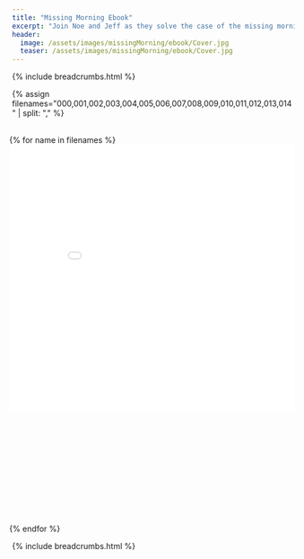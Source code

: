```yaml
---
title: "Missing Morning Ebook"
excerpt: "Join Noe and Jeff as they solve the case of the missing morning. Narrated and illustrated by Jasmine." 
header:
  image: /assets/images/missingMorning/ebook/Cover.jpg
  teaser: /assets/images/missingMorning/ebook/Cover.jpg
---
```


{% include breadcrumbs.html %}

<style>
  .image-gallery {overflow: auto; margin-left: -1%!important;}
  .image-gallery a {float: left; display: block; margin: 0 0 1% 1%; width: 24%; text-align: center; text-decoration: none!important;}
  .image-gallery a span {display: block; text-overflow: ellipsis; overflow: hidden; white-space: nowrap; padding: 5px 5px;}
  .image-gallery iframe {
                 width:900px; height:675px;
                 border: 0;
                 -moz-transform: scale(0.70);
                 -moz-transform-origin: 0 0;
                 -o-transform: scale(0.70);
                 -o-transform-origin: 0 0;
                 -webkit-transform: scale(0.70);
                 -webkit-transform-origin: 0 0;
                 }
</style>

{% assign filenames="000,001,002,003,004,005,006,007,008,009,010,011,012,013,014" | split: "," %}

<div class ="image-gallery">
<br/>
{% for name in filenames %}
    <iframe src="{{ site.imagesurl}}{{"missingMorning/ebook/page"}}{{ name }}{{".xhtml"}}" scrolling="no"> </iframe>
{% endfor %}
<br>
</div>

{% include breadcrumbs.html %}

